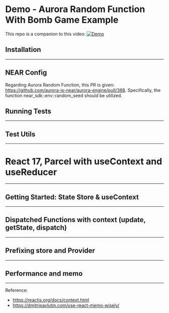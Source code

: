 # Demo - Aurora Random Function With Bomb Game Example

This repo is a companion to this video:
[![Demo](https://previews.123rf.com/images/sarahdesign/sarahdesign1403/sarahdesign140301122/26700150-demo-icon.jpg)](https://mytu.be)

## Installation

---

## NEAR Config

Regarding Aurora Random Function, this PR is given: https://github.com/aurora-is-near/aurora-engine/pull/368. Specifically, the function near_sdk::env::random_seed should be utilized.


## Running Tests

---

## Test Utils

---

# React 17, Parcel with useContext and useReducer

---

## Getting Started: State Store & useContext

---

## Dispatched Functions with context (update, getState, dispatch)

---

## Prefixing store and Provider

---

## Performance and memo

---

Reference:
- https://reactjs.org/docs/context.html
- https://dmitripavlutin.com/use-react-memo-wisely/



